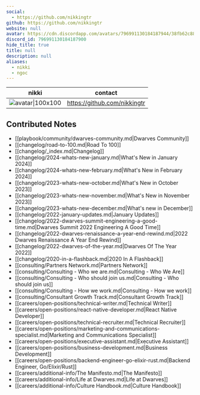 ```yaml
---
social: 
  - https://github.com/nikkingtr
github: https://github.com/nikkingtr
website: null
avatar: https://cdn.discordapp.com/avatars/796991130184187944/38fb62c883ac41d5781bda6b6c1142a8
discord_id: 796991130184187900
hide_title: true
title: null
description: null
aliases: 
  - nikki
  - ngoc
---
```

<div class="profile"/>

| nikki                                                                                                      | contact                      |
| ---------------------------------------------------------------------------------------------------------- | ---------------------------- |
| ![avatar\|100x100](https://cdn.discordapp.com/avatars/796991130184187944/38fb62c883ac41d5781bda6b6c1142a8) | https://github.com/nikkingtr |

## Contributed Notes

- [[playbook/community/dwarves-community.md|Dwarves Community]]
- [[changelog/road-to-100.md|Road To 100]]
- [[changelog/_index.md|Changelog]]
- [[changelog/2024-whats-new-january.md|What's New in January 2024]]
- [[changelog/2024-whats-new-february.md|What's New in February 2024]]
- [[changelog/2023-whats-new-october.md|What's New in October 2023]]
- [[changelog/2023-whats-new-november.md|What's New in November 2023]]
- [[changelog/2023-whats-new-december.md|What's new in December]]
- [[changelog/2022-january-updates.md|January Updates]]
- [[changelog/2022-dwarves-summit-engineering-a-good-time.md|Dwarves Summit 2022 Engineering A Good Time]]
- [[changelog/2022-dwarves-renaissance-a-year-end-rewind.md|2022 Dwarves Renaissance A Year End Rewind]]
- [[changelog/2022-dwarves-of-the-year.md|Dwarves Of The Year 2022]]
- [[changelog/2020-in-a-flashback.md|2020 In A Flashback]]
- [[consulting/Partners Network.md|Partners Network]]
- [[consulting/Consulting - Who we are.md|Consulting - Who We Are]]
- [[consulting/Consulting - Who should join us.md|Consulting - Who should join us]]
- [[consulting/Consulting - How we work.md|Consulting - How we work]]
- [[consulting/Consultant Growth Track.md|Consultant Growth Track]]
- [[careers/open-positions/technical-writer.md|Technical Writer]]
- [[careers/open-positions/react-native-developer.md|React Native Developer]]
- [[careers/open-positions/technical-recruiter.md|Technical Recruiter]]
- [[careers/open-positions/marketing-and-communications-specialist.md|Marketing and Communications Specialist]]
- [[careers/open-positions/executive-assistant.md|Executive Assistant]]
- [[careers/open-positions/business-development.md|Business Development]]
- [[careers/open-positions/backend-engineer-go-elixir-rust.md|Backend Engineer, Go/Elixir/Rust]]
- [[careers/additional-info/The Manifesto.md|The Manifesto]]
- [[careers/additional-info/Life at Dwarves.md|Life at Dwarves]]
- [[careers/additional-info/Culture Handbook.md|Culture Handbook]]